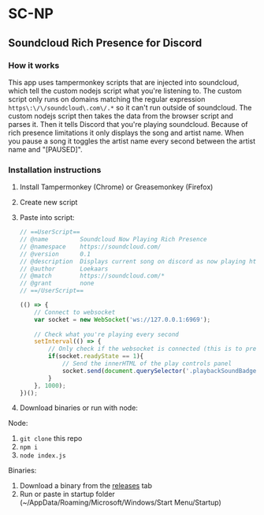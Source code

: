 # SC-NP

## Soundcloud Rich Presence for Discord

### How it works

This app uses tampermonkey scripts that are injected into soundcloud, which tell the custom nodejs script what you're listening to. The custom script only runs on domains matching the regular expression `https\:\/\/soundcloud\.com\/.*` so it can't run outside of soundcloud. The custom nodejs script then takes the data from the browser script and parses it. Then it tells Discord that you're playing soundcloud. Because of rich presence limitations it only displays the song and artist name. When you pause a song it toggles the artist name every second between the artist name and "[PAUSED]".



### Installation instructions

1. Install Tampermonkey (Chrome) or Greasemonkey (Firefox)

2. Create new script

3. Paste into script: 

    ```js
    // ==UserScript==
    // @name         Soundcloud Now Playing Rich Presence
    // @namespace    https://soundcloud.com/
    // @version      0.1
    // @description  Displays current song on discord as now playing https://github.com/lonkaars/sc-np
    // @author       Loekaars
    // @match        https://soundcloud.com/*
    // @grant        none
    // ==/UserScript==
    
    (() => {
        // Connect to websocket
        var socket = new WebSocket('ws://127.0.0.1:6969');
        
        // Check what you're playing every second
        setInterval(() => {
            // Only check if the websocket is connected (this is to prevent errors)
            if(socket.readyState == 1){
                // Send the innerHTML of the play controls panel
                socket.send(document.querySelector('.playbackSoundBadge').innerHTML + `$$$$$${document.querySelector('.playControl.playControls__play') .classList.contains('playing')}$$$$$`)
            }
        }, 1000);
    })();
    ```

4. Download binaries or run with node:



Node:

1. `git clone` this repo
2. `npm i`
3. `node index.js`



Binaries:

1. Download a binary from the [releases](#) tab
2. Run or paste in startup folder (~/AppData/Roaming/Microsoft/Windows/Start Menu/Startup)